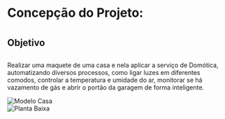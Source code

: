 # Concepção do Projeto: <h1>
  
## Objetivo <h2>
  Realizar uma maquete de uma casa e nela aplicar a serviço de Domótica, automatizando diversos processos, como ligar luzes em diferentes comodos, controlar a temperatura e umidade do ar, monitorar se há vazamento de gás e abrir o portão da garagem de forma inteligente.

![Modelo Casa](https://www.google.com/url?sa=i&url=https%3A%2F%2Fbr.pinterest.com%2Fdanianecampos%2Fcasas-de-2-andares%2F&psig=AOvVaw0KX1Eke9z1A2cLioRX0qd4&ust=1636406884062000&source=images&cd=vfe&ved=0CAsQjRxqFwoTCKDB3OqYh_QCFQAAAAAdAAAAABA0)
  <br />
![Planta Baixa](https://www.google.com/url?sa=i&url=http%3A%2F%2Fwww.decoracaoeprojetos.com.br%2Fplantas-de-casas-com-medidas-gratis%2F&psig=AOvVaw1fLqVzQ7RxNc7mSSO8AFP_&ust=1636406003307000&source=images&cd=vfe&ved=0CAsQjRxqGAoTCLilw8aVh_QCFQAAAAAdAAAAABDuAQ
)
